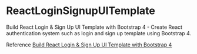 # ReactLoginSignupUITemplate

Build React Login & Sign Up UI Template with Bootstrap 4 - Create React authentication system such as login and sign up template using Bootstrap 4.

Reference
[Build React Login & Sign Up UI Template with Bootstrap 4](https://www.positronx.io/build-react-login-sign-up-ui-template-with-bootstrap-4/)
